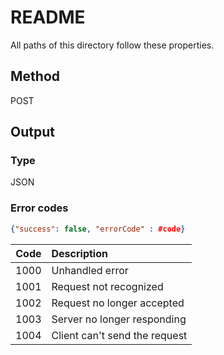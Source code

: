 # README
All paths of this directory follow these properties.

## Method
POST

## Output

### Type
JSON

### Error codes
```JSON
{"success": false, "errorCode" : #code}
```
| Code | Description |
| ---: | :--- |
| 1000 | Unhandled error |
| 1001 | Request not recognized |
| 1002 | Request no longer accepted |
| 1003 | Server no longer responding |
| 1004 | Client can't send the request |
